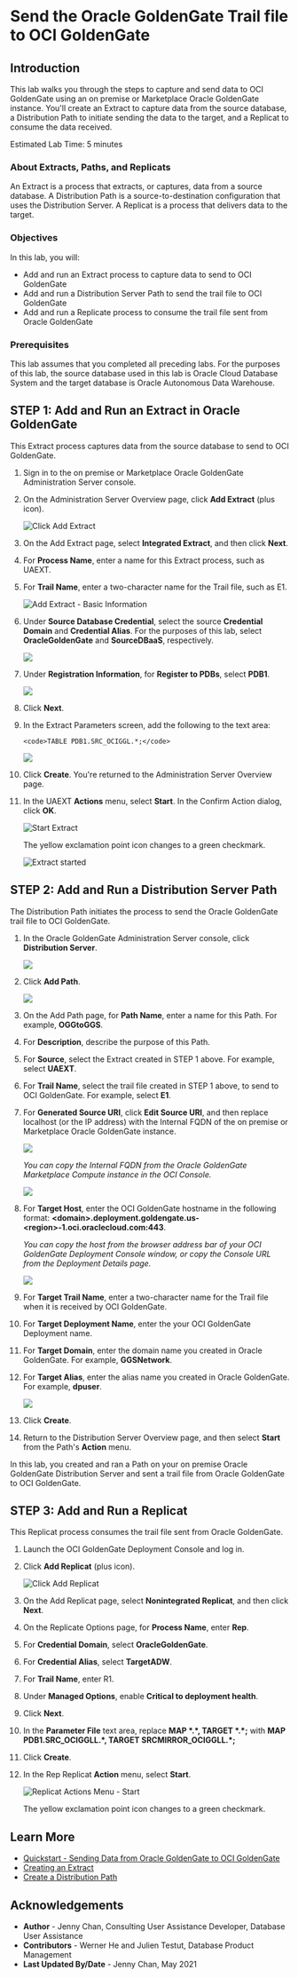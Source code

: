 # Send the Oracle GoldenGate Trail file to OCI GoldenGate

## Introduction

This lab walks you through the steps to capture and send data to OCI GoldenGate using an on premise or Marketplace Oracle GoldenGate instance. You'll create an Extract to capture data from the source database, a Distribution Path to initiate sending the data to the target, and a Replicat to consume the data received.

Estimated Lab Time: 5 minutes

### About Extracts, Paths, and Replicats
An Extract is a process that extracts, or captures, data from a source database. A Distribution Path is a source-to-destination configuration that uses the Distribution Server. A Replicat is a process that delivers data to the target.

### Objectives

In this lab, you will:
* Add and run an Extract process to capture data to send to OCI GoldenGate
* Add and run a Distribution Server Path to send the trail file to OCI GoldenGate
* Add and run a Replicate process to consume the trail file sent from Oracle GoldenGate

### Prerequisites

This lab assumes that you completed all preceding labs. For the purposes of this lab, the source database used in this lab is Oracle Cloud Database System and the target database is Oracle Autonomous Data Warehouse.

## STEP 1: Add and Run an Extract in Oracle GoldenGate

This Extract process captures data from the source database to send to OCI GoldenGate.

1.  Sign in to the on premise or Marketplace Oracle GoldenGate Administration Server console.

2.  On the Administration Server Overview page, click **Add Extract** (plus icon).

    ![Click Add Extract](images/02-02-ggs-add-extract.png)

2.  On the Add Extract page, select **Integrated Extract**, and then click **Next**.

3.  For **Process Name**, enter a name for this Extract process, such as UAEXT.

4.  For **Trail Name**, enter a two-character name for the Trail file, such as E1.

    ![Add Extract - Basic Information](images/02-04-ggs-basic-info.png)

5.  Under **Source Database Credential**, select the source **Credential Domain** and **Credential Alias**. For the purposes of this lab, select **OracleGoldenGate** and **SourceDBaaS**, respectively.

    ![](images/01-05.png)

6.  Under **Registration Information**, for **Register to PDBs**, select **PDB1**.

    ![](images/01-06.png)

7.  Click **Next**.

8.  In the Extract Parameters screen, add the following to the text area:

    ```
    <code>TABLE PDB1.SRC_OCIGGL.*;</code>
    ```

    ![](images/01-08.png)

9.  Click **Create**. You're returned to the Administration Server Overview page.

8.  In the UAEXT **Actions** menu, select **Start**. In the Confirm Action dialog, click **OK**.

    ![Start Extract](images/02-12-ggs-start-extract.png)

    The yellow exclamation point icon changes to a green checkmark.

    ![Extract started](images/02-ggs-extract-started.png)

## STEP 2: Add and Run a Distribution Server Path

The Distribution Path initiates the process to send the Oracle GoldenGate trail file to OCI GoldenGate.

1.  In the Oracle GoldenGate Administration Server console, click **Distribution Server**.

    ![](images/02-01.png)

2.  Click **Add Path**.

    ![](images/02-02.png)

3.  On the Add Path page, for **Path Name**, enter a name for this Path. For example, **OGGtoGGS**.

4.  For **Description**, describe the purpose of this Path.

5.  For **Source**, select the Extract created in STEP 1 above. For example, select **UAEXT**.

6.  For **Trail Name**, select the trail file created in STEP 1 above, to send to OCI GoldenGate. For example, select **E1**.

7.  For **Generated Source URI**, click **Edit Source URI**, and then replace localhost (or the IP address) with the Internal FQDN of the on premise or Marketplace Oracle GoldenGate instance.

    ![](images/02-07.png)

    *You can copy the Internal FQDN from the Oracle GoldenGate Marketplace Compute instance in the OCI Console.*

    ![](images/02-07-note.png)

8.  For **Target Host**, enter the OCI GoldenGate hostname in the following format: **&lt;domain&gt;.deployment.goldengate.us-&lt;region&gt;-1.oci.oraclecloud.com:443**.

    *You can copy the host from the browser address bar of your OCI GoldenGate Deployment Console window, or copy the Console URL from the Deployment Details page.*

    ![](images/02-08-note.png)

9.  For **Target Trail Name**, enter a two-character name for the Trail file when it is received by OCI GoldenGate.

10. For **Target Deployment Name**, enter the your OCI GoldenGate Deployment name.

11. For **Target Domain**, enter the domain name you created in Oracle GoldenGate. For example, **GGSNetwork**.

12. For **Target Alias**, enter the alias name you created in Oracle GoldenGate. For example, **dpuser**.

    ![](images/02-12.png)

13. Click **Create**.

14. Return to the Distribution Server Overview page, and then select **Start** from the Path's **Action** menu.

In this lab, you created and ran a Path on your on premise Oracle GoldenGate Distribution Server and sent a trail file from Oracle GoldenGate to OCI GoldenGate.

## STEP 3: Add and Run a Replicat

This Replicat process consumes the trail file sent from Oracle GoldenGate.

1.  Launch the OCI GoldenGate Deployment Console and log in.

2.  Click **Add Replicat** (plus icon).

    ![Click Add Replicat](images/03-01-ggs-add-replicat.png)

3.  On the Add Replicat page, select **Nonintegrated Replicat**, and then click **Next**.

4.  On the Replicate Options page, for **Process Name**, enter **Rep**.

5.  For **Credential Domain**, select **OracleGoldenGate**.

6.  For **Credential Alias**, select **TargetADW**.

7.  For **Trail Name**, enter R1.

8.  Under **Managed Options**, enable **Critical to deployment health**.

9.  Click **Next**.

10.  In the **Parameter File** text area, replace **MAP \*.\*, TARGET \*.\*;** with **MAP PDB1.SRC\_OCIGGLL.\*, TARGET SRCMIRROR\_OCIGGLL.\*;**

11. Click **Create**.

12. In the Rep Replicat **Action** menu, select **Start**.

    ![Replicat Actions Menu - Start](images/03-10-ggs-start-replicat.png)

    The yellow exclamation point icon changes to a green checkmark.  

## Learn More

* [Quickstart - Sending Data from Oracle GoldenGate to OCI GoldenGate](https://docs.oracle.com/en/cloud/paas/goldengate-service/using/qs-ogg-premise-cloud.html)
* [Creating an Extract](https://docs.oracle.com/en/cloud/paas/goldengate-service/using/goldengate-deployment-console.html#GUID-3B004DB0-2F41-4FC2-BDD4-4DE809F52448)
* [Create a Distribution Path](https://docs.oracle.com/en/cloud/paas/goldengate-service/using/goldengate-deployment-console.html#GUID-19B3B506-ADF1-465E-87B5-91121FE44503)

## Acknowledgements
* **Author** - Jenny Chan, Consulting User Assistance Developer, Database User Assistance
* **Contributors** -  Werner He and Julien Testut, Database Product Management
* **Last Updated By/Date** - Jenny Chan, May 2021
